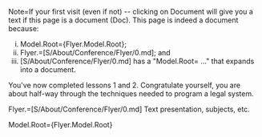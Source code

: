 Note=If your first visit (even if not) -- clicking on Document will give you a text if this page is a document (Doc).  This page is indeed a document because:<ol type="i"><li>Model.Root={Flyer.Model.Root}; <li>Flyer.=[S/About/Conference/Flyer/0.md]; and<li>[S/About/Conference/Flyer/0.md] has a "Model.Root= ..." that expands into a document.</ol>You've now completed lessons 1 and 2.  Congratulate yourself, you are about half-way through the techniques needed to program a legal system.

Flyer.=[S/About/Conference/Flyer/0.md]  Text presentation, subjects, etc.

Model.Root={Flyer.Model.Root}